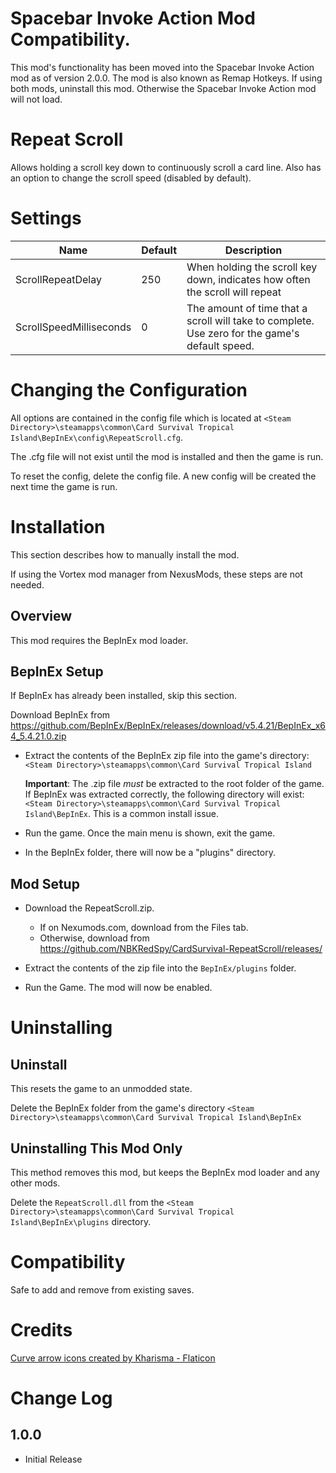 # Spacebar Invoke Action Mod Compatibility.
This mod's functionality has been moved into the Spacebar Invoke Action mod as of version 2.0.0.  The mod is also known as Remap Hotkeys.
If using both mods, uninstall this mod.  Otherwise the Spacebar Invoke Action mod will not load.

# Repeat Scroll
Allows holding a scroll key down to continuously scroll a card line.
Also has an option to change the scroll speed (disabled by default).

# Settings
|Name|Default|Description|
|--|--|--|
|ScrollRepeatDelay|250|When holding the scroll key down, indicates how often the scroll will repeat|
|ScrollSpeedMilliseconds|0|The amount of time that a scroll will take to complete.  Use zero for the game's default speed.|

# Changing the Configuration
All options are contained in the config file which is located at ```<Steam Directory>\steamapps\common\Card Survival Tropical Island\BepInEx\config\RepeatScroll.cfg```.

The .cfg file will not exist until the mod is installed and then the game is run.

To reset the config, delete the config file.  A new config will be created the next time the game is run.

# Installation 
This section describes how to manually install the mod.

If using the Vortex mod manager from NexusMods, these steps are not needed.  

## Overview
This mod requires the BepInEx mod loader.

## BepInEx Setup
If BepInEx has already been installed, skip this section.

Download BepInEx from https://github.com/BepInEx/BepInEx/releases/download/v5.4.21/BepInEx_x64_5.4.21.0.zip

* Extract the contents of the BepInEx zip file into the game's directory:
```<Steam Directory>\steamapps\common\Card Survival Tropical Island```

    __Important__:  The .zip file *must* be extracted to the root folder of the game.  If BepInEx was extracted correctly, the following directory will exist: ```<Steam Directory>\steamapps\common\Card Survival Tropical Island\BepInEx```.  This is a common install issue.

* Run the game.  Once the main menu is shown, exit the game.
    
* In the BepInEx folder, there will now be a "plugins" directory.

## Mod Setup
* Download the RepeatScroll.zip.  
    * If on Nexumods.com, download from the Files tab.
    * Otherwise, download from https://github.com/NBKRedSpy/CardSurvival-RepeatScroll/releases/

* Extract the contents of the zip file into the ```BepInEx/plugins``` folder.

* Run the Game.  The mod will now be enabled.

# Uninstalling

## Uninstall
This resets the game to an unmodded state.

Delete the BepInEx folder from the game's directory
```<Steam Directory>\steamapps\common\Card Survival Tropical Island\BepInEx```

## Uninstalling This Mod Only

This method removes this mod, but keeps the BepInEx mod loader and any other mods.

Delete the ```RepeatScroll.dll``` from the ```<Steam Directory>\steamapps\common\Card Survival Tropical Island\BepInEx\plugins``` directory.

# Compatibility
Safe to add and remove from existing saves.

# Credits

<a href="https://www.flaticon.com/free-icons/curve-arrow" title="curve arrow icons">Curve arrow icons created by Kharisma - Flaticon</a>

# Change Log 
## 1.0.0  
* Initial Release

